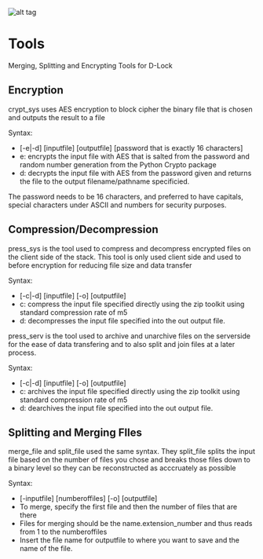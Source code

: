 ![alt tag](https://cdn.discordapp.com/attachments/231497949006266369/232176166587334656/full-01.png)
# Tools
Merging, Splitting and Encrypting Tools for D-Lock
## Encryption
crypt_sys uses AES encryption to block cipher the binary file that is chosen and outputs the result to a file

   Syntax:
  - [-e|-d] [inputfile] [outputfile] [password that is exactly 16 characters]
  - e: encrypts the input file with AES that is salted from the password and random number generation from the Python Crypto package
  - d: decrypts the input file with AES from the password given and returns the file to the output filename/pathname specificied.
  
  The password needs to be 16 characters, and preferred to have capitals, special characters under ASCII and  numbers for security purposes.
  
## Compression/Decompression
press_sys is the tool used to compress and decompress encrypted files on the client side of the stack. This tool is only used client side and used to before encryption for reducing file size and data transfer
 
 Syntax:
  - [-c|-d] [inputfile] [-o] [outputfile]
  - c: compress the input file specified directly using the zip toolkit using standard compression rate of m5
  - d: decompresses the input file specified into the out output file.

press_serv is the tool used to archive and unarchive files on the serverside for the ease of data transfering and to also split and join files at a later process.

 Syntax:
  - [-c|-d] [inputfile] [-o] [outputfile]
  - c: archives the input file specified directly using the zip toolkit using standard compression rate of m5
  - d: dearchives the input file specified into the out output file. 
  
## Splitting and Merging FIles
merge_file and split_file used the same syntax. They split_file splits the input file based on the number of files you chose and breaks those files down to a binary level so they can be reconstructed as acccruately as possible

 Syntax:
  - [-inputfile] [numberoffiles] [-o] [outputfile]
  - To merge, specify the first file and then the number of files that are there
  - Files for merging should be the name.extension_number and thus reads from 1 to the numberoffiles
  - Insert the file name for outputfile to where you want to save and the name of the file.
